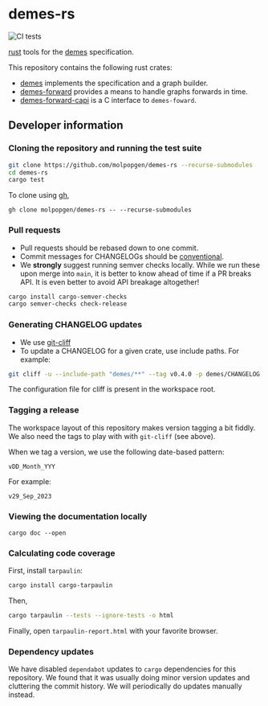 # demes-rs

![CI tests](https://github.com/molpopgen/demes-rs/workflows/CI/badge.svg)

[rust](https://www.rustlang.org) tools for the 
[demes](https://popsim-consortium.github.io/demes-spec-docs/main/introduction.html#sec-intro)
specification.

This repository contains the following rust crates:

* [demes](https://crates.io/crates/demes) implements the specification and a graph builder.
* [demes-forward](https://crates.io/crates/demes-forward) provides a means to handle graphs forwards in time.
* [demes-forward-capi](https://crates.io/crates/demes-forward-capi) is a C interface to `demes-foward`.

## Developer information

### Cloning the repository and running the test suite

```sh
git clone https://github.com/molpopgen/demes-rs --recurse-submodules
cd demes-rs
cargo test
```

To clone using [gh](https://cli.github.com/),

```
gh clone molpopgen/demes-rs -- --recurse-submodules
```

### Pull requests

* Pull requests should be rebased down to one commit.
* Commit messages for CHANGELOGs should be
  [conventional](https://www.conventionalcommits.org/en/v1.0.0/).
* We **strongly** suggest running semver checks locally.
  While we run these upon merge into `main`, it is better to know
  ahead of time if a PR breaks API.   It is even better to
  avoid API breakage altogether!

```sh
cargo install cargo-semver-checks
cargo semver-checks check-release
```

### Generating CHANGELOG updates

* We use [git-cliff](https://github.com/orhun/git-cliff)
* To update a CHANGELOG for a given crate, use include paths.
  For example:

```sh
git cliff -u --include-path "demes/**" --tag v0.4.0 -p demes/CHANGELOG.md
```

The configuration file for cliff is present in the workspace root.

### Tagging a release

The workspace layout of this repository makes version tagging a bit fiddly.
We also need the tags to play with with `git-cliff` (see above).

When we tag a version, we use the following date-based pattern:

```
vDD_Month_YYY
```

For example:

```
v29_Sep_2023
```

### Viewing the documentation locally

```
cargo doc --open
```

### Calculating code coverage

First, install `tarpaulin`:

```sh
cargo install cargo-tarpaulin
```

Then,

```sh
cargo tarpaulin --tests --ignore-tests -o html
```

Finally, open `tarpaulin-report.html` with your favorite browser.

### Dependency updates

We have disabled `dependabot` updates to `cargo` dependencies for this repository.
We found that it was usually doing minor version updates and cluttering the commit history.
We will periodically do updates manually instead.
